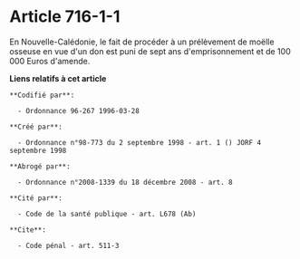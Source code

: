 # Article 716-1-1

En Nouvelle-Calédonie, le fait de procéder à un prélèvement de moëlle osseuse en vue d'un don est puni de sept ans
d'emprisonnement et de 100 000 Euros d'amende.

**Liens relatifs à cet article**

	**Codifié par**:

	  - Ordonnance 96-267 1996-03-28

	**Créé par**:

	  - Ordonnance n°98-773 du 2 septembre 1998 - art. 1 () JORF 4 septembre 1998

	**Abrogé par**:

	  - Ordonnance n°2008-1339 du 18 décembre 2008 - art. 8

	**Cité par**:

	  - Code de la santé publique - art. L678 (Ab)

	**Cite**:

	  - Code pénal - art. 511-3
